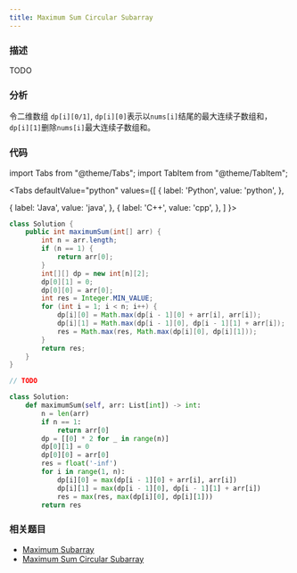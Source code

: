```yaml
---
title: Maximum Sum Circular Subarray
---
```


### 描述

TODO

### 分析

令二维数组 `dp[i][0/1]`, `dp[i][0]`表示以`nums[i]`结尾的最大连续子数组和，`dp[i][1]`删除`nums[i]`最大连续子数组和。

### 代码

import Tabs from "@theme/Tabs";
import TabItem from "@theme/TabItem";

<Tabs
defaultValue="python"
values={[
{ label: 'Python', value: 'python', },

{ label: 'Java', value: 'java', },
{ label: 'C++', value: 'cpp', },
]
}>
<TabItem value="java">

```java
class Solution {
    public int maximumSum(int[] arr) {
        int n = arr.length;
        if (n == 1) {
            return arr[0];
        }
        int[][] dp = new int[n][2];
        dp[0][1] = 0;
        dp[0][0] = arr[0];
        int res = Integer.MIN_VALUE;
        for (int i = 1; i < n; i++) {
            dp[i][0] = Math.max(dp[i - 1][0] + arr[i], arr[i]);
            dp[i][1] = Math.max(dp[i - 1][0], dp[i - 1][1] + arr[i]);
            res = Math.max(res, Math.max(dp[i][0], dp[i][1]));
        }
        return res;
    }
}
```

</TabItem>
<TabItem value="cpp">

```cpp
// TODO
```

</TabItem>

<TabItem value="python">

```python
class Solution:
    def maximumSum(self, arr: List[int]) -> int:
        n = len(arr)
        if n == 1:
            return arr[0]
        dp = [[0] * 2 for _ in range(n)]
        dp[0][1] = 0
        dp[0][0] = arr[0]
        res = float('-inf')
        for i in range(1, n):
            dp[i][0] = max(dp[i - 1][0] + arr[i], arr[i])
            dp[i][1] = max(dp[i - 1][0], dp[i - 1][1] + arr[i])
            res = max(res, max(dp[i][0], dp[i][1]))
        return res
```

</TabItem>
</Tabs>

### 相关题目

- [Maximum Subarray](maximum-subarray.md)
- [Maximum Sum Circular Subarray](maximum-sum-circular-subarray.md)
